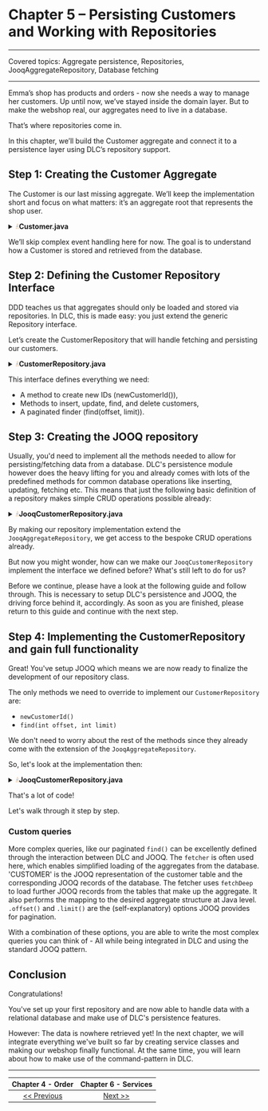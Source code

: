# Chapter 5 – Persisting Customers and Working with Repositories

--- 

Covered topics: Aggregate persistence, Repositories, JooqAggregateRepository, Database fetching

--- 

Emma’s shop has products and orders - now she needs a way to manage her customers.
Up until now, we’ve stayed inside the domain layer. But to make the webshop real, our aggregates need to live in a database.

That’s where repositories come in.

In this chapter, we’ll build the Customer aggregate and connect it to a persistence layer using DLC’s repository support.

## Step 1: Creating the Customer Aggregate

The Customer is our last missing aggregate. We’ll keep the implementation short and focus on what matters: it’s an aggregate root that represents the shop user.

<details> <summary><img style="height: 12px" src="../icons/java.svg" alt="java"><b>Customer.java</b></summary>

```java
package com.shop.domain.customer;

import io.domainlifecycles.domain.types.Identity;
import io.domainlifecycles.domain.types.base.AggregateRootBase;
import jakarta.validation.constraints.NotEmpty;
import jakarta.validation.constraints.NotNull;
import jakarta.validation.constraints.Size;
import lombok.Builder;
import lombok.Getter;
import java.util.Optional;

@Getter
public final class Customer extends AggregateRootBase<Customer.CustomerId> {

    public record CustomerId(@NotNull Long value) implements Identity<Long> { }

    private final CustomerId id;
    @NotEmpty @Size(max = 100)
    private String userName;
    @NotNull
    private Address address;
    private Optional<CreditCard> creditCard;
    private boolean blocked;

    @Builder
    public Customer(CustomerId id,
                    long concurrencyVersion,
                    String userName,
                    Address address,
                    CreditCard creditCard,
                    boolean blocked) {
        super(concurrencyVersion);
        this.id = id;
        this.userName = userName;
        this.address = address;
        this.creditCard = Optional.ofNullable(creditCard);
        this.blocked = blocked;
    }
}
```
</details>

We’ll skip complex event handling here for now. The goal is to understand how a Customer is stored and retrieved from the database.

## Step 2: Defining the Customer Repository Interface

DDD teaches us that aggregates should only be loaded and stored via repositories.
In DLC, this is made easy: you just extend the generic Repository interface.

Let’s create the CustomerRepository that will handle fetching and persisting our customers.

<details> <summary><img style="height: 12px" src="../icons/java.svg" alt="java"><b>CustomerRepository.java</b></summary>

```java
package com.shop.outport;

import io.domainlifecycles.domain.types.Repository;
import com.shop.domain.customer.Customer;
import java.util.Optional;
import java.util.stream.Stream;

public interface CustomerRepository extends Repository<Customer.CustomerId, Customer> {

    Customer.CustomerId newCustomerId();

    @Override
    Customer insert(Customer entity);

    @Override
    Customer update(Customer entity);

    @Override
    Optional<Customer> findById(Customer.CustomerId customerId);

    @Override
    Optional<Customer> deleteById(Customer.CustomerId customerId);

    Stream<Customer> find(int offset, int limit);
}
```
</details>

This interface defines everything we need:
- A method to create new IDs (newCustomerId()),
- Methods to insert, update, find, and delete customers,
- A paginated finder (find(offset, limit)).

## Step 3: Creating the JOOQ repository

Usually, you'd need to implement all the methods needed to allow for persisting/fetching data from a database.
DLC's persistence module however does the heavy lifting for you and already comes with lots of the predefined methods
for common database operations like inserting, updating, fetching etc.
This means that just the following basic definition of a repository makes simple CRUD operations possible already:

<details> <summary><img style="height: 12px" src="../icons/java.svg" alt="java"><b>JooqCustomerRepository.java</b></summary>

```java
package com.shop.outbound;

import io.domainlifecycles.jooq.imp.JooqAggregateRepository;
import io.domainlifecycles.jooq.imp.provider.JooqDomainPersistenceProvider;
import org.jooq.DSLContext;
import org.springframework.stereotype.Repository;
import com.shop.domain.customer.Customer;

@Repository
class JooqCustomerRepository
extends JooqAggregateRepository<Customer, Customer.CustomerId> {

    public JooqCustomerRepository(DSLContext dslContext,
                                  JooqDomainPersistenceProvider domainPersistenceProvider,
                                  SpringPersistenceEventPublisher persistenceEventPublisher) {
        super(Customer.class, dslContext, domainPersistenceProvider, persistenceEventPublisher);
    }
}
```
</details>

By making our repository implementation extend the `JooqAggregateRepository`, we get access to the bespoke CRUD operations already.

But now you might wonder, how can we make our `JooqCustomerRepository` implement the interface we defined before? 
What's still left to do for us?

Before we continue, please have a look at the following guide and follow through. This is necessary to setup DLC's persistence
and JOOQ, the driving force behind it, accordingly. As soon as you are finished, please return to this guide and continue with
the next step.

## Step 4: Implementing the CustomerRepository and gain full functionality

Great!
You've setup JOOQ which means we are now ready to finalize the development of our repository class.

The only methods we need to override to implement our `CustomerRepository` are:
- `newCustomerId()`
- `find(int offset, int limit)`

We don't need to worry about the rest of the methods since they already come with the extension of the `JooqAggregateRepository`.

So, let's look at the implementation then:

<details> <summary><img style="height: 12px" src="../icons/java.svg" alt="java"><b>JooqCustomerRepository.java</b></summary>

```java
package sampleshop.outbound;

import sampleshop.outbound.event.SpringPersistenceEventPublisher;
import io.domainlifecycles.jooq.imp.JooqAggregateRepository;
import io.domainlifecycles.jooq.imp.provider.JooqDomainPersistenceProvider;
import org.jooq.DSLContext;
import org.springframework.stereotype.Repository;
import sampleshop.Sequences;
import sampleshop.core.domain.customer.Customer;
import sampleshop.core.outport.CustomerRepository;

import java.util.stream.Stream;

import static sampleshop.Tables.CUSTOMER;

@Repository
class JooqCustomerRepository extends JooqAggregateRepository<Customer, Customer.CustomerId> implements CustomerRepository {

    public JooqCustomerRepository(DSLContext dslContext,
                                  JooqDomainPersistenceProvider domainPersistenceProvider,
                                  SpringPersistenceEventPublisher persistenceEventPublisher) {
        super(Customer.class, dslContext, domainPersistenceProvider, persistenceEventPublisher);
    }
    
    @Override
    public Customer.CustomerId newCustomerId() {
        return new Customer.CustomerId(dslContext.nextval(Sequences.CUSTOMER_ID_SEQ));
    }
    
    @Override
    public Stream<Customer> find(int offset, int limit) {
        return dslContext
            .selectFrom(CUSTOMER)
            .orderBy(CUSTOMER.ID.desc())
            .offset(offset)
            .limit(limit)
            .fetch()
            .stream()
            .map(r -> getFetcher().fetchDeep(r).resultValue().orElseThrow());
    }
}
```
</details>

That's a lot of code!

Let's walk through it step by step.

### Custom queries
More complex queries, like our paginated `find()` can be excellently defined through the interaction between DLC and JOOQ.
The `fetcher` is often used here, which enables simplified loading of the aggregates from the database.
'CUSTOMER' is the JOOQ representation of the customer table and the corresponding JOOQ records of the database.
The fetcher uses `fetchDeep` to load further JOOQ records from the tables that make up the aggregate.
It also performs the mapping to the desired aggregate structure at Java level.
`.offset()` and `.limit()` are the (self-explanatory) options JOOQ provides for pagination.

With a combination of these options, you are able to write the most complex queries you can think of - All while
being integrated in DLC and using the standard JOOQ pattern.


## Conclusion

Congratulations!

You've set up your first repository and are now able to handle data with a relational database and make use of 
DLC's persistence features.

However: The data is nowhere retrieved yet! In the next chapter, we will integrate everything we've built so far by 
creating service classes and making our webshop finally functional. At the same time, you will learn about how to 
make use of the command-pattern in DLC.


---

|    **Chapter 4 - Order**     | **Chapter 6 - Services**  |
|:----------------------------:|:-------------------------:|
| [<< Previous](c3_product.md) | [Next >>](c5_customer.md) |